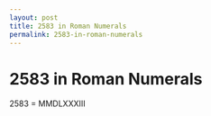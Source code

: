 ```yaml
---
layout: post
title: 2583 in Roman Numerals
permalink: 2583-in-roman-numerals
---
```


# 2583 in Roman Numerals

2583 = MMDLXXXIII
